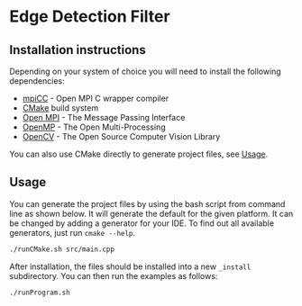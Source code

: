 # Edge Detection Filter

## Installation instructions

Depending on your system of choice you will need to install the following dependencies:
* [mpiCC](https://www.open-mpi.org/doc/current/man1/mpicc.1.php) - Open MPI C wrapper compiler 
* [CMake](https://cmake.org) build system
* [Open MPI](https://www.mpi-forum.org/) - The Message Passing Interface
* [OpenMP](https://www.openmp.org/) - The Open Multi-Processing
* [OpenCV](https://opencv.org/) - The Open Source Computer Vision Library

You can also use CMake directly to generate project files, see [Usage](#Usage).

## Usage

You can generate the project files by using the bash script from command line as shown below. It will generate the default for the given platform. It can be changed by adding a generator for your IDE. To find out all available generators, just run `cmake --help`.

```bash
./runCMake.sh src/main.cpp
```

After installation, the files should be installed into a new `_install` subdirectory. You can then run the examples as follows:

```bash
./runProgram.sh
```
